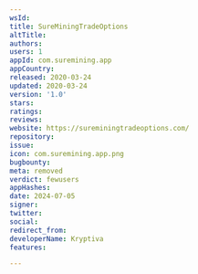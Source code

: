 ```yaml
---
wsId: 
title: SureMiningTradeOptions
altTitle: 
authors: 
users: 1
appId: com.suremining.app
appCountry: 
released: 2020-03-24
updated: 2020-03-24
version: '1.0'
stars: 
ratings: 
reviews: 
website: https://sureminingtradeoptions.com/
repository: 
issue: 
icon: com.suremining.app.png
bugbounty: 
meta: removed
verdict: fewusers
appHashes: 
date: 2024-07-05
signer: 
twitter: 
social: 
redirect_from: 
developerName: Kryptiva
features: 

---
```


